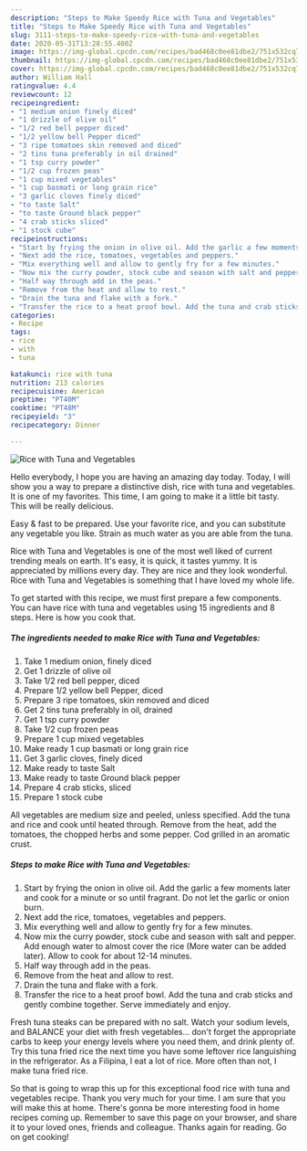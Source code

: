 ```yaml
---
description: "Steps to Make Speedy Rice with Tuna and Vegetables"
title: "Steps to Make Speedy Rice with Tuna and Vegetables"
slug: 3111-steps-to-make-speedy-rice-with-tuna-and-vegetables
date: 2020-05-31T13:28:55.400Z
image: https://img-global.cpcdn.com/recipes/bad468c0ee81dbe2/751x532cq70/rice-with-tuna-and-vegetables-recipe-main-photo.jpg
thumbnail: https://img-global.cpcdn.com/recipes/bad468c0ee81dbe2/751x532cq70/rice-with-tuna-and-vegetables-recipe-main-photo.jpg
cover: https://img-global.cpcdn.com/recipes/bad468c0ee81dbe2/751x532cq70/rice-with-tuna-and-vegetables-recipe-main-photo.jpg
author: William Hall
ratingvalue: 4.4
reviewcount: 12
recipeingredient:
- "1 medium onion finely diced"
- "1 drizzle of olive oil"
- "1/2 red bell pepper diced"
- "1/2 yellow bell Pepper diced"
- "3 ripe tomatoes skin removed and diced"
- "2 tins tuna preferably in oil drained"
- "1 tsp curry powder"
- "1/2 cup frozen peas"
- "1 cup mixed vegetables"
- "1 cup basmati or long grain rice"
- "3 garlic cloves finely diced"
- "to taste Salt"
- "to taste Ground black pepper"
- "4 crab sticks sliced"
- "1 stock cube"
recipeinstructions:
- "Start by frying the onion in olive oil. Add the garlic a few moments later and cook for a minute or so until fragrant. Do not let the garlic or onion burn."
- "Next add the rice, tomatoes, vegetables and peppers."
- "Mix everything well and allow to gently fry for a few minutes."
- "Now mix the curry powder, stock cube and season with salt and pepper. Add enough water to almost cover the rice (More water can be added later). Allow to cook for about 12-14 minutes."
- "Half way through add in the peas."
- "Remove from the heat and allow to rest."
- "Drain the tuna and flake with a fork."
- "Transfer the rice to a heat proof bowl. Add the tuna and crab sticks and gently combine together. Serve immediately and enjoy."
categories:
- Recipe
tags:
- rice
- with
- tuna

katakunci: rice with tuna 
nutrition: 213 calories
recipecuisine: American
preptime: "PT40M"
cooktime: "PT48M"
recipeyield: "3"
recipecategory: Dinner

---
```



![Rice with Tuna and Vegetables](https://img-global.cpcdn.com/recipes/bad468c0ee81dbe2/751x532cq70/rice-with-tuna-and-vegetables-recipe-main-photo.jpg)

Hello everybody, I hope you are having an amazing day today. Today, I will show you a way to prepare a distinctive dish, rice with tuna and vegetables. It is one of my favorites. This time, I am going to make it a little bit tasty. This will be really delicious.

Easy &amp; fast to be prepared. Use your favorite rice, and you can substitute any vegetable you like. Strain as much water as you are able from the tuna.

Rice with Tuna and Vegetables is one of the most well liked of current trending meals on earth. It's easy, it is quick, it tastes yummy. It is appreciated by millions every day. They are nice and they look wonderful. Rice with Tuna and Vegetables is something that I have loved my whole life.


To get started with this recipe, we must first prepare a few components. You can have rice with tuna and vegetables using 15 ingredients and 8 steps. Here is how you cook that.

<!--inarticleads1-->

##### The ingredients needed to make Rice with Tuna and Vegetables:

1. Take 1 medium onion, finely diced
1. Get 1 drizzle of olive oil
1. Take 1/2 red bell pepper, diced
1. Prepare 1/2 yellow bell Pepper, diced
1. Prepare 3 ripe tomatoes, skin removed and diced
1. Get 2 tins tuna preferably in oil, drained
1. Get 1 tsp curry powder
1. Take 1/2 cup frozen peas
1. Prepare 1 cup mixed vegetables
1. Make ready 1 cup basmati or long grain rice
1. Get 3 garlic cloves, finely diced
1. Make ready to taste Salt
1. Make ready to taste Ground black pepper
1. Prepare 4 crab sticks, sliced
1. Prepare 1 stock cube


All vegetables are medium size and peeled, unless specified. Add the tuna and rice and cook until heated through. Remove from the heat, add the tomatoes, the chopped herbs and some pepper. Cod grilled in an aromatic crust. 

<!--inarticleads2-->

##### Steps to make Rice with Tuna and Vegetables:

1. Start by frying the onion in olive oil. Add the garlic a few moments later and cook for a minute or so until fragrant. Do not let the garlic or onion burn.
1. Next add the rice, tomatoes, vegetables and peppers.
1. Mix everything well and allow to gently fry for a few minutes.
1. Now mix the curry powder, stock cube and season with salt and pepper. Add enough water to almost cover the rice (More water can be added later). Allow to cook for about 12-14 minutes.
1. Half way through add in the peas.
1. Remove from the heat and allow to rest.
1. Drain the tuna and flake with a fork.
1. Transfer the rice to a heat proof bowl. Add the tuna and crab sticks and gently combine together. Serve immediately and enjoy.


Fresh tuna steaks can be prepared with no salt. Watch your sodium levels, and BALANCE your diet with fresh vegetables… don&#39;t forget the appropriate carbs to keep your energy levels where you need them, and drink plenty of. Try this tuna fried rice the next time you have some leftover rice languishing in the refrigerator. As a Filipina, I eat a lot of rice. More often than not, I make tuna fried rice. 

So that is going to wrap this up for this exceptional food rice with tuna and vegetables recipe. Thank you very much for your time. I am sure that you will make this at home. There's gonna be more interesting food in home recipes coming up. Remember to save this page on your browser, and share it to your loved ones, friends and colleague. Thanks again for reading. Go on get cooking!
